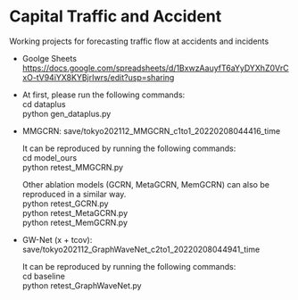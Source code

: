 # Capital Traffic and Accident
Working projects for forecasting traffic flow at accidents and incidents
* Goolge Sheets
 https://docs.google.com/spreadsheets/d/1BxwzAauyfT6aYyDYXhZ0VrCxO-tV94iYX8KYBjrIwrs/edit?usp=sharing

* At first, please run the following commands:  
  cd dataplus
  <br>python gen_dataplus.py
  
* MMGCRN: save/tokyo202112_MMGCRN_c1to1_20220208044416_time
  
  It can be reproduced by running the following commands:
  <br>cd model_ours
  <br>python retest_MMGCRN.py
  
  Other ablation models (GCRN, MetaGCRN, MemGCRN) can also be reproduced in a similar way.
  <br>python retest_GCRN.py
  <br>python retest_MetaGCRN.py
  <br>python retest_MemGCRN.py

* GW-Net (x + tcov): save/tokyo202112_GraphWaveNet_c2to1_20220208044941_time
  
  It can be reproduced by running the following commands:
  <br>cd baseline
  <br>python retest_GraphWaveNet.py
